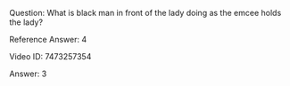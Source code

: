 Question: What is black man in front of the lady doing as the emcee holds the lady?

Reference Answer: 4

Video ID: 7473257354

Answer: 3

